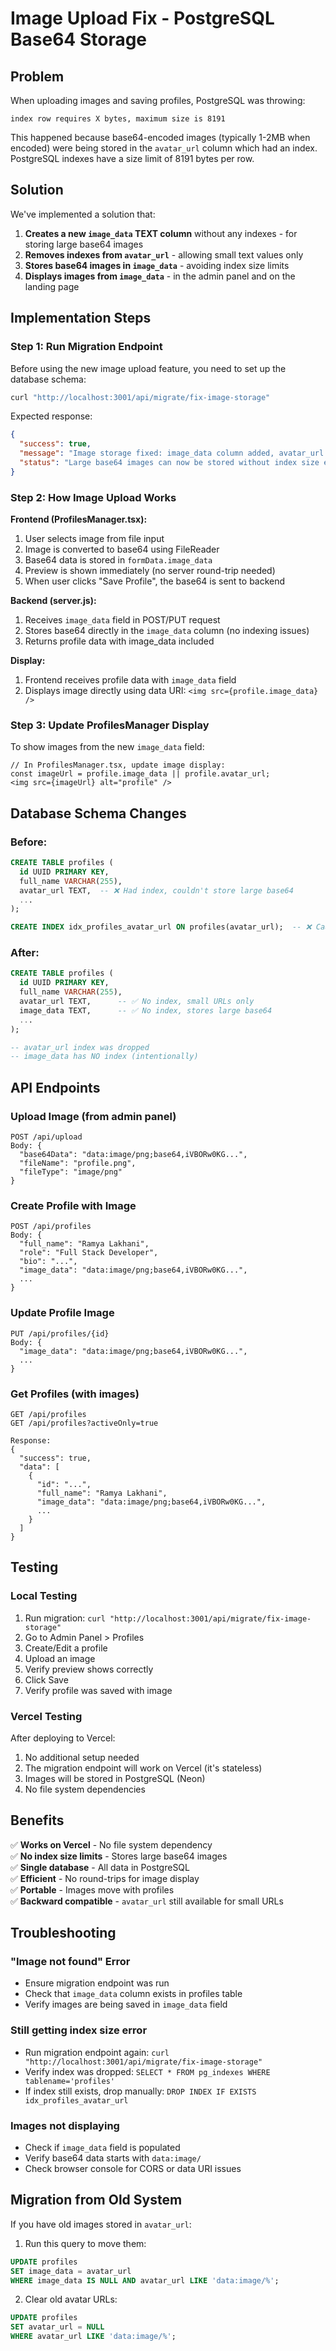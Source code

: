 # Image Upload Fix - PostgreSQL Base64 Storage

## Problem
When uploading images and saving profiles, PostgreSQL was throwing:
```
index row requires X bytes, maximum size is 8191
```

This happened because base64-encoded images (typically 1-2MB when encoded) were being stored in the `avatar_url` column which had an index. PostgreSQL indexes have a size limit of 8191 bytes per row.

## Solution
We've implemented a solution that:

1. **Creates a new `image_data` TEXT column** without any indexes - for storing large base64 images
2. **Removes indexes from `avatar_url`** - allowing small text values only
3. **Stores base64 images in `image_data`** - avoiding index size limits
4. **Displays images from `image_data`** - in the admin panel and on the landing page

## Implementation Steps

### Step 1: Run Migration Endpoint
Before using the new image upload feature, you need to set up the database schema:

```bash
curl "http://localhost:3001/api/migrate/fix-image-storage"
```

Expected response:
```json
{
  "success": true,
  "message": "Image storage fixed: image_data column added, avatar_url index removed",
  "status": "Large base64 images can now be stored without index size errors"
}
```

### Step 2: How Image Upload Works

**Frontend (ProfilesManager.tsx):**
1. User selects image from file input
2. Image is converted to base64 using FileReader
3. Base64 data is stored in `formData.image_data`
4. Preview is shown immediately (no server round-trip needed)
5. When user clicks "Save Profile", the base64 is sent to backend

**Backend (server.js):**
1. Receives `image_data` field in POST/PUT request
2. Stores base64 directly in the `image_data` column (no indexing issues)
3. Returns profile data with image_data included

**Display:**
1. Frontend receives profile data with `image_data` field
2. Displays image directly using data URI: `<img src={profile.image_data} />`

### Step 3: Update ProfilesManager Display
To show images from the new `image_data` field:

```tsx
// In ProfilesManager.tsx, update image display:
const imageUrl = profile.image_data || profile.avatar_url;
<img src={imageUrl} alt="profile" />
```

## Database Schema Changes

### Before:
```sql
CREATE TABLE profiles (
  id UUID PRIMARY KEY,
  full_name VARCHAR(255),
  avatar_url TEXT,  -- ❌ Had index, couldn't store large base64
  ...
);

CREATE INDEX idx_profiles_avatar_url ON profiles(avatar_url);  -- ❌ Caused errors
```

### After:
```sql
CREATE TABLE profiles (
  id UUID PRIMARY KEY,
  full_name VARCHAR(255),
  avatar_url TEXT,      -- ✅ No index, small URLs only
  image_data TEXT,      -- ✅ No index, stores large base64
  ...
);

-- avatar_url index was dropped
-- image_data has NO index (intentionally)
```

## API Endpoints

### Upload Image (from admin panel)
```
POST /api/upload
Body: {
  "base64Data": "data:image/png;base64,iVBORw0KG...",
  "fileName": "profile.png",
  "fileType": "image/png"
}
```

### Create Profile with Image
```
POST /api/profiles
Body: {
  "full_name": "Ramya Lakhani",
  "role": "Full Stack Developer",
  "bio": "...",
  "image_data": "data:image/png;base64,iVBORw0KG...",
  ...
}
```

### Update Profile Image
```
PUT /api/profiles/{id}
Body: {
  "image_data": "data:image/png;base64,iVBORw0KG...",
  ...
}
```

### Get Profiles (with images)
```
GET /api/profiles
GET /api/profiles?activeOnly=true

Response:
{
  "success": true,
  "data": [
    {
      "id": "...",
      "full_name": "Ramya Lakhani",
      "image_data": "data:image/png;base64,iVBORw0KG...",
      ...
    }
  ]
}
```

## Testing

### Local Testing
1. Run migration: `curl "http://localhost:3001/api/migrate/fix-image-storage"`
2. Go to Admin Panel > Profiles
3. Create/Edit a profile
4. Upload an image
5. Verify preview shows correctly
6. Click Save
7. Verify profile was saved with image

### Vercel Testing
After deploying to Vercel:
1. No additional setup needed
2. The migration endpoint will work on Vercel (it's stateless)
3. Images will be stored in PostgreSQL (Neon)
4. No file system dependencies

## Benefits

✅ **Works on Vercel** - No file system dependency  
✅ **No index size limits** - Stores large base64 images  
✅ **Single database** - All data in PostgreSQL  
✅ **Efficient** - No round-trips for image display  
✅ **Portable** - Images move with profiles  
✅ **Backward compatible** - `avatar_url` still available for small URLs  

## Troubleshooting

### "Image not found" Error
- Ensure migration endpoint was run
- Check that `image_data` column exists in profiles table
- Verify images are being saved in `image_data` field

### Still getting index size error
- Run migration endpoint again: `curl "http://localhost:3001/api/migrate/fix-image-storage"`
- Verify index was dropped: `SELECT * FROM pg_indexes WHERE tablename='profiles'`
- If index still exists, drop manually: `DROP INDEX IF EXISTS idx_profiles_avatar_url`

### Images not displaying
- Check if `image_data` field is populated
- Verify base64 data starts with `data:image/`
- Check browser console for CORS or data URI issues

## Migration from Old System

If you have old images stored in `avatar_url`:

1. Run this query to move them:
```sql
UPDATE profiles 
SET image_data = avatar_url 
WHERE image_data IS NULL AND avatar_url LIKE 'data:image/%';
```

2. Clear old avatar URLs:
```sql
UPDATE profiles 
SET avatar_url = NULL 
WHERE avatar_url LIKE 'data:image/%';
```

